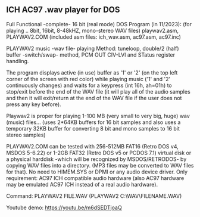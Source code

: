 ICH AC97 .wav player for DOS
----------------------------
Full Functional -complete- 16 bit (real mode) DOS Program (in 11/2023): (for playing .. 8bit, 16bit, 8-48kHZ, mono-stereo WAV files) playwav2.asm, PLAYWAV2.COM (included asm files: ich_wav.asm, ac97.asm, ac97.inc)

PLAYWAV2 music -wav file- playing Method: tuneloop, double/2 (half) buffer -switch/swap- method, PCM OUT CIV-LVI and STatus register handling.

The program displays active (in use) buffer as '1' or '2' (on the top left corner of the screen with red color) while playing music ('1' and '2' continuously changes) and waits for a keypress (int 16h, ah=01h) to stop/exit before the end of the WAV file (it will play all of the audio samples and then it will exit/return at the end of the WAV file if the user does not press any key before).

Playwav2 is proper for playing 1-100 MB (very small to very big, huge) wav (music) files... (uses 2*64KB buffers for 16 bit samples and also uses a temporary 32KB buffer for converting 8 bit and mono samples to 16 bit stereo samples)

PLAYWAV2.COM can be tested with 256-512MB FAT16 (Retro DOS v4, MSDOS 5-6.22) or 1-2GB FAT32 (Retro DOS v5 or PCDOS 7.1) virtual disk or a physical harddisk -which will be recognized by MSDOS/RETRODOS- by copying WAV files into a directory. (MP3 files may be converted to WAV files for that). No need to HIMEM.SYS or DPMI or any audio device driver. Only requirement: AC97 ICH compatible audio hardware (also AC97 hardware may be emulated AC97 ICH instead of a real audio hardware).

Command: PLAYWAV2 FILE.WAV (PLAYWAV2 C:\WAV\FILENAME.WAV)

Youtube demo: https://youtu.be/m6dSEDTjoaQ

